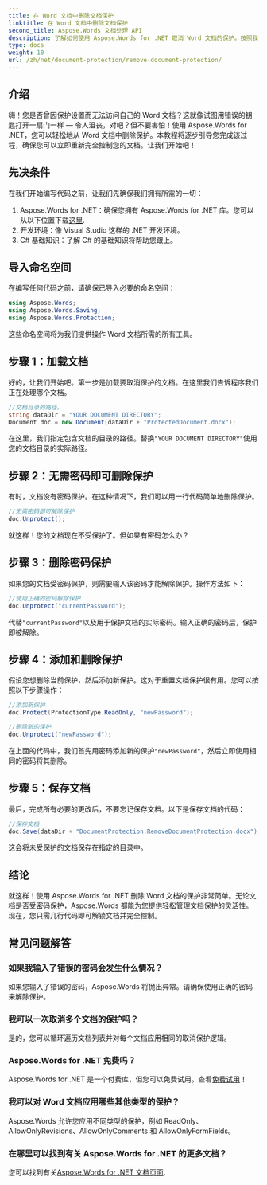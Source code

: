 ```yaml
---
title: 在 Word 文档中删除文档保护
linktitle: 在 Word 文档中删除文档保护
second_title: Aspose.Words 文档处理 API
description: 了解如何使用 Aspose.Words for .NET 取消 Word 文档的保护。按照我们的分步指南轻松取消文档保护。
type: docs
weight: 10
url: /zh/net/document-protection/remove-document-protection/
---
```


## 介绍

嗨！您是否曾因保护设置而无法访问自己的 Word 文档？这就像试图用错误的钥匙打开一扇门一样 — 令人沮丧，对吧？但不要害怕！使用 Aspose.Words for .NET，您可以轻松地从 Word 文档中删除保护。本教程将逐步引导您完成该过程，确保您可以立即重新完全控制您的文档。让我们开始吧！

## 先决条件

在我们开始编写代码之前，让我们先确保我们拥有所需的一切：

1.  Aspose.Words for .NET：确保您拥有 Aspose.Words for .NET 库。您可以从以下位置下载[这里](https://releases.aspose.com/words/net/).
2. 开发环境：像 Visual Studio 这样的 .NET 开发环境。
3. C# 基础知识：了解 C# 的基础知识将帮助您跟上。

## 导入命名空间

在编写任何代码之前，请确保已导入必要的命名空间：

```csharp
using Aspose.Words;
using Aspose.Words.Saving;
using Aspose.Words.Protection;
```

这些命名空间将为我们提供操作 Word 文档所需的所有工具。

## 步骤 1：加载文档

好的，让我们开始吧。第一步是加载要取消保护的文档。在这里我们告诉程序我们正在处理哪个文档。

```csharp
//文档目录的路径。
string dataDir = "YOUR DOCUMENT DIRECTORY";
Document doc = new Document(dataDir + "ProtectedDocument.docx");
```

在这里，我们指定包含文档的目录的路径。替换`"YOUR DOCUMENT DIRECTORY"`使用您的文档目录的实际路径。

## 步骤 2：无需密码即可删除保护

有时，文档没有密码保护。在这种情况下，我们可以用一行代码简单地删除保护。

```csharp
//无需密码即可解除保护
doc.Unprotect();
```

就这样！您的文档现在不受保护了。但如果有密码怎么办？

## 步骤 3：删除密码保护

如果您的文档受密码保护，则需要输入该密码才能解除保护。操作方法如下：

```csharp
//使用正确的密码解除保护
doc.Unprotect("currentPassword");
```

代替`"currentPassword"`以及用于保护文档的实际密码。输入正确的密码后，保护即被解除。

## 步骤 4：添加和删除保护

假设您想删除当前保护，然后添加新保护。这对于重置文档保护很有用。您可以按照以下步骤操作：

```csharp
//添加新保护
doc.Protect(ProtectionType.ReadOnly, "newPassword");

//删除新的保护
doc.Unprotect("newPassword");
```

在上面的代码中，我们首先用密码添加新的保护`"newPassword"`，然后立即使用相同的密码将其删除。

## 步骤 5：保存文档

最后，完成所有必要的更改后，不要忘记保存文档。以下是保存文档的代码：

```csharp
//保存文档
doc.Save(dataDir + "DocumentProtection.RemoveDocumentProtection.docx");
```

这会将未受保护的文档保存在指定的目录中。

## 结论

就这样！使用 Aspose.Words for .NET 删除 Word 文档的保护非常简单。无论文档是否受密码保护，Aspose.Words 都能为您提供轻松管理文档保护的灵活性。现在，您只需几行代码即可解锁文档并完全控制。

## 常见问题解答

### 如果我输入了错误的密码会发生什么情况？

如果您输入了错误的密码，Aspose.Words 将抛出异常。请确保使用正确的密码来解除保护。

### 我可以一次取消多个文档的保护吗？

是的，您可以循环遍历文档列表并对每个文档应用相同的取消保护逻辑。

### Aspose.Words for .NET 免费吗？

 Aspose.Words for .NET 是一个付费库，但您可以免费试用。查看[免费试用](https://releases.aspose.com/)！

### 我可以对 Word 文档应用哪些其他类型的保护？

Aspose.Words 允许您应用不同类型的保护，例如 ReadOnly、AllowOnlyRevisions、AllowOnlyComments 和 AllowOnlyFormFields。

### 在哪里可以找到有关 Aspose.Words for .NET 的更多文档？

您可以找到有关[Aspose.Words for .NET 文档页面](https://reference.aspose.com/words/net/).
